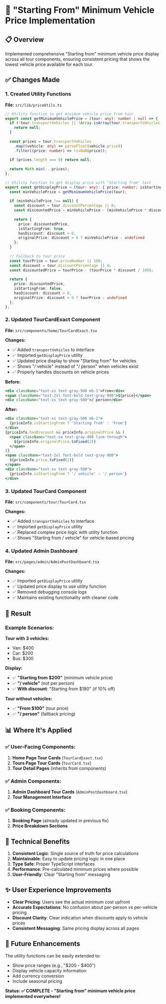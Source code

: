 # 🚗 "Starting From" Minimum Vehicle Price Implementation

## 📋 Overview
Implemented comprehensive "Starting from" minimum vehicle price display across all tour components, ensuring consistent pricing that shows the lowest vehicle price available for each tour.

## ✅ Changes Made

### 1. Created Utility Functions
**File:** `src/lib/priceUtils.ts`

```typescript
// Utility function to get minimum vehicle price from tour
export const getMinimumVehiclePrice = (tour: any): number | null => {
  if (!tour.transportVehicles || !Array.isArray(tour.transportVehicles) || tour.transportVehicles.length === 0) {
    return null;
  }
  
  const prices = tour.transportVehicles
    .map((vehicle: any) => parseFloat(vehicle.price))
    .filter((price: number) => !isNaN(price));
  
  if (prices.length === 0) return null;
  
  return Math.min(...prices);
};

// Utility function to get display price with "Starting from" text
export const getDisplayPrice = (tour: any): { price: number; isStartingFrom: boolean; hasDiscount: boolean; originalPrice?: number } => {
  const minVehiclePrice = getMinimumVehiclePrice(tour);
  
  if (minVehiclePrice !== null) {
    const discount = tour.discountPercentage || 0;
    const discountedPrice = minVehiclePrice - (minVehiclePrice * discount / 100);
    
    return {
      price: discountedPrice,
      isStartingFrom: true,
      hasDiscount: discount > 0,
      originalPrice: discount > 0 ? minVehiclePrice : undefined
    };
  }
  
  // Fallback to tour price
  const tourPrice = tour.priceNumber || 100;
  const discount = tour.discountPercentage || 0;
  const discountedPrice = tourPrice - (tourPrice * discount / 100);
  
  return {
    price: discountedPrice,
    isStartingFrom: false,
    hasDiscount: discount > 0,
    originalPrice: discount > 0 ? tourPrice : undefined
  };
};
```

### 2. Updated TourCardExact Component
**File:** `src/components/home/TourCardExact.tsx`

**Changes:**
- ✅ Added `transportVehicles` to interface
- ✅ Imported `getDisplayPrice` utility
- ✅ Updated price display to show "Starting from" for vehicles
- ✅ Shows "/ vehicle" instead of "/ person" when vehicles exist
- ✅ Properly handles discounts on vehicle prices

**Before:**
```jsx
<div className="text-xs text-gray-500 mb-1">From</div>
<span className="text-2xl font-bold text-gray-900">${price}</span>
<div className="text-xs text-gray-500">/ person</div>
```

**After:**
```jsx
<div className="text-xs text-gray-500 mb-1">
  {priceInfo.isStartingFrom ? 'Starting from' : 'From'}
</div>
{priceInfo.hasDiscount && priceInfo.originalPrice && (
  <span className="text-sm text-gray-400 line-through">
    ${priceInfo.originalPrice.toFixed(2)}
  </span>
)}
<span className="text-2xl font-bold text-gray-900">
  ${priceInfo.price.toFixed(2)}
</span>
<div className="text-xs text-gray-500">
  {priceInfo.isStartingFrom ? '/ vehicle' : '/ person'}
</div>
```

### 3. Updated TourCard Component
**File:** `src/components/tour/TourCard.tsx`

**Changes:**
- ✅ Added `transportVehicles` to interface
- ✅ Imported `getDisplayPrice` utility
- ✅ Replaced complex price logic with utility function
- ✅ Shows "Starting from / vehicle" for vehicle-based pricing

### 4. Updated Admin Dashboard
**File:** `src/pages/admin/AdminPostDashboard.tsx`

**Changes:**
- ✅ Imported `getDisplayPrice` utility
- ✅ Updated price display to use utility function
- ✅ Removed debugging console logs
- ✅ Maintains existing functionality with cleaner code

## 🎯 Result

### Example Scenarios:

**Tour with 3 vehicles:**
- Van: $400
- Car: $200  
- Bus: $300

**Display:**
- ✅ **"Starting from $200"** (minimum vehicle price)
- ✅ **"/ vehicle"** (not per person)
- ✅ **With discount**: "Starting from $180" (if 10% off)

**Tour without vehicles:**
- ✅ **"From $100"** (tour price)
- ✅ **"/ person"** (fallback pricing)

## 📊 Where It's Applied

### ✅ User-Facing Components:
1. **Home Page Tour Cards** (`TourCardExact.tsx`)
2. **Tours Page Tour Cards** (`TourCard.tsx`)
3. **Tour Detail Pages** (inherits from components)

### ✅ Admin Components:
1. **Admin Dashboard Tour Cards** (`AdminPostDashboard.tsx`)
2. **Tour Management Interface**

### ✅ Booking Components:
1. **Booking Page** (already updated in previous fix)
2. **Price Breakdown Sections**

## 🔧 Technical Benefits

1. **Consistent Logic**: Single source of truth for price calculations
2. **Maintainable**: Easy to update pricing logic in one place
3. **Type Safe**: Proper TypeScript interfaces
4. **Performance**: Pre-calculated minimum prices where possible
5. **User-Friendly**: Clear "Starting from" messaging

## ✨ User Experience Improvements

- **Clear Pricing**: Users see the actual minimum cost upfront
- **Accurate Expectations**: No confusion about per-person vs per-vehicle pricing
- **Discount Clarity**: Clear indication when discounts apply to vehicle prices
- **Consistent Messaging**: Same pricing display across all pages

## 🚀 Future Enhancements

The utility functions can be easily extended to:
- Show price ranges (e.g., "$200 - $400")
- Display vehicle capacity information
- Add currency conversion
- Include seasonal pricing

**Status: ✅ COMPLETE - "Starting from" minimum vehicle price implemented everywhere!**
